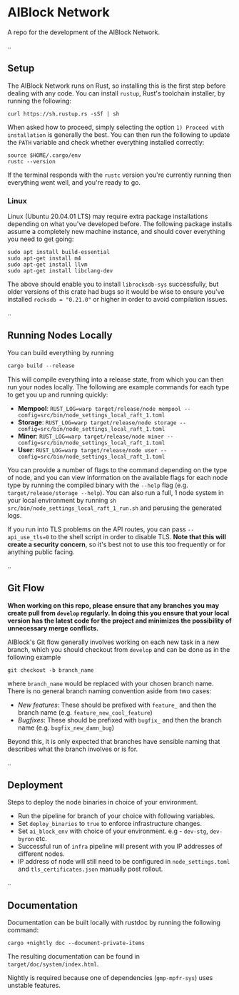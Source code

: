 # AIBlock Network

A repo for the development of the AIBlock Network.

..

## Setup

The AIBlock Network runs on Rust, so installing this is the first step before dealing with any code. You can install `rustup`, Rust's toolchain installer, by running the following:

```
curl https://sh.rustup.rs -sSf | sh
```

When asked how to proceed, simply selecting the option `1) Proceed with installation` is generally the best. You can then run the following to update the `PATH` variable and check whether everything installed correctly:

```
source $HOME/.cargo/env
rustc --version
```

If the terminal responds with the `rustc` version you're currently running then everything went well, and you're ready to go. 

### Linux

Linux (Ubuntu 20.04.01 LTS) may require extra package installations depending on what you've developed before. The following package installs assume a completely new machine instance, and should cover everything you need to get going:

```
sudo apt install build-essential
sudo apt-get install m4
sudo apt-get install llvm
sudo apt-get install libclang-dev
```

The above should enable you to install `librocksdb-sys` successfully, but older versions of this crate had bugs so it would be wise to ensure you've installed `rocksdb = "0.21.0"` or higher in order to avoid compilation issues.

..

## Running Nodes Locally

You can build everything by running

```rust
cargo build --release
```

This will compile everything into a release state, from which you can then run your nodes locally. The following are example commands for each type to get you up and running quickly:

- **Mempool**: `RUST_LOG=warp target/release/node mempool --config=src/bin/node_settings_local_raft_1.toml`
- **Storage**: `RUST_LOG=warp target/release/node storage --config=src/bin/node_settings_local_raft_1.toml`
- **Miner**: `RUST_LOG=warp target/release/node miner --config=src/bin/node_settings_local_raft_1.toml`
- **User**: `RUST_LOG=warp target/release/node user --config=src/bin/node_settings_local_raft_1.toml`

You can provide a number of flags to the command depending on the type of node, and you can view information on the available flags for each node type by running the compiled binary with the `--help` flag (e.g. `target/release/storage --help`). You can also run a full, 1 node system in your local environment by running `sh src/bin/node_settings_local_raft_1_run.sh` and perusing the generated logs. 

If you run into TLS problems on the API routes, you can pass `--api_use_tls=0` to the shell script in order to disable TLS. **Note that this will create a security concern**, so it's best not to use this too frequently or for anything public facing.

..


## Git Flow

**When working on this repo, please ensure that any branches you may create pull from `develop` regularly. In doing this you 
ensure that your local version has the latest code for the project and minimizes the possibility of unnecessary merge 
conflicts.**

AIBlock's Git flow generally involves working on each new task in a new branch, which you should checkout from `develop` and can be done as in the following example

```
git checkout -b branch_name
```

where `branch_name` would be replaced with your chosen branch name. There is no general branch naming convention aside from two cases:

- *New features*: These should be prefixed with `feature_` and then the branch name (e.g. `feature_new_cool_feature`)
- *Bugfixes*: These should be prefixed with `bugfix_` and then the branch name (e.g. `bugfix_new_damn_bug`)

Beyond this, it is only expected that branches have sensible naming that describes what the branch involves or is for.

..

## Deployment

Steps to deploy the node binaries in choice of your environment.

- Run the pipeline for branch of your choice with following variables.
- Set `deploy_binaries` to `true` to enforce infrastructure changes.
- Set `ai_block_env` with choice of your environment. e.g - `dev-stg`, `dev-byron` etc.
- Successful run of `infra` pipeline will present with you IP addresses of different nodes.
- IP address of node will still need to be configured in `node_settings.toml` and `tls_certificates.json` manually post rollout.

..

## Documentation

Documentation can be built locally with rustdoc by running the following command:

```
cargo +nightly doc --document-private-items
```

The resulting documentation can be found in `target/doc/system/index.html`.

Nightly is required because one of dependencies (`gmp-mpfr-sys`) uses unstable features.
